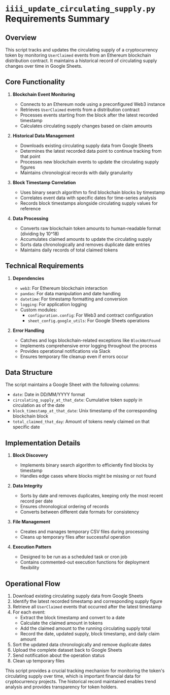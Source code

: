 # `iiii_update_circulating_supply.py` Requirements Summary

## Overview
This script tracks and updates the circulating supply of a cryptocurrency token by monitoring `UserClaimed` events from an Ethereum blockchain distribution contract. It maintains a historical record of circulating supply changes over time in Google Sheets.

## Core Functionality

1. **Blockchain Event Monitoring**
   - Connects to an Ethereum node using a preconfigured Web3 instance
   - Retrieves `UserClaimed` events from a distribution contract
   - Processes events starting from the block after the latest recorded timestamp
   - Calculates circulating supply changes based on claim amounts

2. **Historical Data Management**
   - Downloads existing circulating supply data from Google Sheets
   - Determines the latest recorded data point to continue tracking from that point
   - Processes new blockchain events to update the circulating supply figures
   - Maintains chronological records with daily granularity

3. **Block Timestamp Correlation**
   - Uses binary search algorithm to find blockchain blocks by timestamp
   - Correlates event data with specific dates for time-series analysis
   - Records block timestamps alongside circulating supply values for reference

4. **Data Processing**
   - Converts raw blockchain token amounts to human-readable format (dividing by 10^18)
   - Accumulates claimed amounts to update the circulating supply
   - Sorts data chronologically and removes duplicate date entries
   - Maintains daily records of total claimed tokens

## Technical Requirements

1. **Dependencies**
   - `web3`: For Ethereum blockchain interaction
   - `pandas`: For data manipulation and date handling
   - `datetime`: For timestamp formatting and conversion
   - `logging`: For application logging
   - Custom modules:
     - `configuration.config`: For Web3 and contract configuration
     - `sheet_config.google_utils`: For Google Sheets operations

2. **Error Handling**
   - Catches and logs blockchain-related exceptions like `BlockNotFound`
   - Implements comprehensive error logging throughout the process
   - Provides operational notifications via Slack
   - Ensures temporary file cleanup even if errors occur

## Data Structure

The script maintains a Google Sheet with the following columns:
- `date`: Date in DD/MM/YYYY format
- `circulating_supply_at_that_date`: Cumulative token supply in circulation as of the date
- `block_timestamp_at_that_date`: Unix timestamp of the corresponding blockchain block
- `total_claimed_that_day`: Amount of tokens newly claimed on that specific date

## Implementation Details

1. **Block Discovery**
   - Implements binary search algorithm to efficiently find blocks by timestamp
   - Handles edge cases where blocks might be missing or not found

2. **Data Integrity**
   - Sorts by date and removes duplicates, keeping only the most recent record per date
   - Ensures chronological ordering of records
   - Converts between different date formats for consistency

3. **File Management**
   - Creates and manages temporary CSV files during processing
   - Cleans up temporary files after successful operation

4. **Execution Pattern**
   - Designed to be run as a scheduled task or cron job
   - Contains commented-out execution functions for deployment flexibility

## Operational Flow
1. Download existing circulating supply data from Google Sheets
2. Identify the latest recorded timestamp and corresponding supply figure
3. Retrieve all `UserClaimed` events that occurred after the latest timestamp
4. For each event:
   - Extract the block timestamp and convert to a date
   - Calculate the claimed amount in tokens
   - Add the claimed amount to the running circulating supply total
   - Record the date, updated supply, block timestamp, and daily claim amount
5. Sort the updated data chronologically and remove duplicate dates
6. Upload the complete dataset back to Google Sheets
7. Send notification about the operation status
8. Clean up temporary files

This script provides a crucial tracking mechanism for monitoring the token's circulating supply over time, which is important financial data for cryptocurrency projects. The historical record maintained enables trend analysis and provides transparency for token holders.